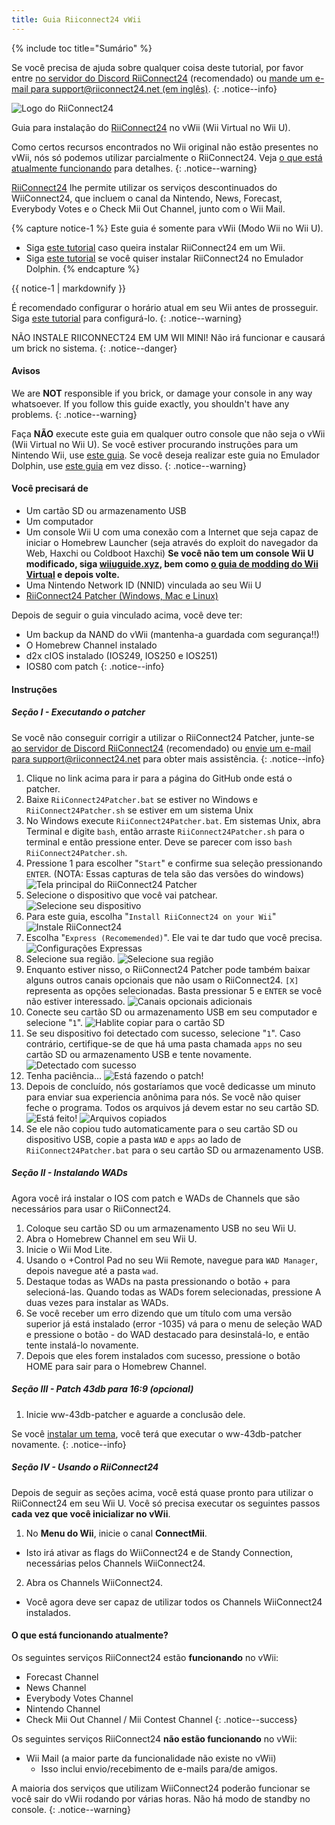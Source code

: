 ```yaml
---
title: Guia Riiconnect24 vWii
---
```


{% include toc title="Sumário" %}

Se você precisa de ajuda sobre qualquer coisa deste tutorial, por favor entre [no servidor do Discord RiiConnect24](https://discord.gg/rc24) (recomendado) ou [mande um e-mail para support@riiconnect24.net (em inglês)](mailto:support@riiconnect24.net).
{: .notice--info}

![Logo do RiiConnect24](/images/WiiRC24Logo.jpg)

Guia para instalação do [RiiConnect24](https://rc24.xyz) no vWii (Wii Virtual no Wii U).

Como certos recursos encontrados no Wii original não estão presentes no vWii, nós só podemos utilizar parcialmente o RiiConnect24. Veja [o que está atualmente funcionando](#whats-currently-working) para detalhes.
{: .notice--warning}

[RiiConnect24](https://rc24.xyz/) lhe permite utilizar os serviços descontinuados do WiiConnect24, que incluem o canal da Nintendo, News, Forecast, Everybody Votes e o Check Mii Out Channel, junto com o Wii Mail.

{% capture notice-1 %}
Este guia é somente para vWii (Modo Wii no Wii U).

- Siga [este tutorial](riiconnect24-wii) caso queira instalar RiiConnect24 em um Wii.
- Siga [este tutorial](riiconnect24-dolphin) se você quiser instalar RiiConnect24 no Emulador Dolphin.
{% endcapture %}

<div class="notice--warning">{{ notice-1 | markdownify }}</div>

É recomendado configurar o horário atual em seu Wii antes de prosseguir. Siga [este tutorial](rtc) para configurá-lo.
{: .notice--warning}

NÃO INSTALE RIICONNECT24 EM UM WII MINI! Não irá funcionar e causará um brick no sistema.
{: .notice--danger}

#### Avisos

We are **NOT** responsible if you brick, or damage your console in any way whatsoever. If you follow this guide exactly, you shouldn't have any problems.
{: .notice--warning}

Faça **NÃO** execute este guia em qualquer outro console que não seja o vWii (Wii Virtual no Wii U). Se você estiver procurando instruções para um Nintendo Wii, use [este guia](riiconnect24). Se você deseja realizar este guia no Emulador Dolphin, use [este guia](riiconnect24-dolphin) em vez disso.
{: .notice--warning}

#### Você precisará de

* Um cartão SD ou armazenamento USB
* Um computador
* Um console Wii U com uma conexão com a Internet que seja capaz de iniciar o Homebrew Launcher (seja através do exploit do navegador da Web, Haxchi ou Coldboot Haxchi) **Se você não tem um console Wii U modificado, siga [wiiuguide.xyz](https://wiiuguide.xyz), bem como [o guia de modding do Wii Virtual](https://wiiuguide.xyz/#/vwii-modding) e depois volte.**
* Uma Nintendo Network ID (NNID) vinculada ao seu Wii U
* [RiiConnect24 Patcher (Windows, Mac e Linux)](https://github.com/RiiConnect24/RiiConnect24-Patcher/releases)

Depois de seguir o guia vinculado acima, você deve ter:
* Um backup da NAND do vWii (mantenha-a guardada com segurança!!)
* O Homebrew Channel instalado
* d2x cIOS instalado (IOS249, IOS250 e IOS251)
* IOS80 com patch
{: .notice--info}

#### Instruções

##### Seção I - Executando o patcher

Se você não conseguir corrigir a utilizar o RiiConnect24 Patcher, junte-se [ao servidor de Discord RiiConnect24](https://discord.gg/rc24) (recomendado) ou [envie um e-mail para support@riiconnect24.net](mailto:support@riiconnect24.net) para obter mais assistência.
{: .notice--info}

1. Clique no link acima para ir para a página do GitHub onde está o patcher.
2. Baixe `RiiConnect24Patcher.bat` se estiver no Windows e `RiiConnect24Patcher.sh` se estiver em um sistema Unix
3. No Windows execute `RiiConnect24Patcher.bat`. Em sistemas Unix, abra Terminal e digite `bash`, então arraste `RiiConnect24Patcher.sh` para o terminal e então pressione enter. Deve se parecer com isso `bash RiiConnect24Patcher.sh`.
4. Pressione 1 para escolher "`Start`" e confirme sua seleção pressionando `ENTER`. (NOTA: Essas capturas de tela são das versões do windows) ![Tela principal do RiiConnect24 Patcher](/images/RC24_Patcher/1.JPG)
5. Selecione o dispositivo que você vai patchear. ![Selecione seu dispositivo](/images/RC24_Patcher/2.JPG)
6. Para este guia, escolha "`Install RiiConnect24 on your Wii`" ![Instale RiiConnect24](/images/RC24_Patcher/3.JPG)
7. Escolha "`Express (Recomemended)`". Ele vai te dar tudo que você precisa. ![Configurações Expressas](/images/RC24_Patcher/4.JPG)
8. Selecione sua região. ![Selecione sua região](/images/RC24_Patcher/5.JPG)
9. Enquanto estiver nisso, o RiiConnect24 Patcher pode também baixar alguns outros canais opcionais que não usam o RiiConnect24. `[X]` representa as opções selecionadas. Basta pressionar 5 e `ENTER` se você não estiver interessado. ![Canais opcionais adicionais](/images/RC24_Patcher/6.JPG)
10. Conecte seu cartão SD ou armazenamento USB em seu computador e selecione "`1`". ![Hablite copiar para o cartão SD](/images/RC24_Patcher/7.JPG)
11. Se seu dispositivo foi detectado com sucesso, selecione "`1`". Caso contrário, certifique-se de que há uma pasta chamada `apps` no seu cartão SD ou armazenamento USB e tente novamente. ![Detectado com sucesso](/images/RC24_Patcher/8.JPG)
12. Tenha paciência... ![Está fazendo o patch!](/images/RC24_Patcher/9.JPG)
13. Depois de concluído, nós gostaríamos que você dedicasse um minuto para enviar sua experiencia anônima para nós.  Se você não quiser feche o programa. Todos os arquivos já devem estar no seu cartão SD. ![Está feito!](/images/RC24_Patcher/10.JPG) ![Arquivos copiados](/images/RC24_Patcher/11.PNG)
14. Se ele não copiou tudo automaticamente para o seu cartão SD ou dispositivo USB, copie a pasta `WAD` e `apps` ao lado de `RiiConnect24Patcher.bat` para o seu cartão SD ou armazenamento USB.

##### Seção II - Instalando WADs

Agora você irá instalar o IOS com patch e WADs de Channels que são necessários para usar o RiiConnect24.

1. Coloque seu cartão SD ou um armazenamento USB no seu Wii U.
2. Abra o Homebrew Channel em seu Wii U.
3. Inicie o Wii Mod Lite.
4. Usando o +Control Pad no seu Wii Remote, navegue para `WAD Manager`, depois navegue até a pasta `wad`.
5. Destaque todas as WADs na pasta pressionando o botão + para selecioná-las. Quando todas as WADs forem selecionadas, pressione A duas vezes para instalar as WADs.
6. Se você receber um erro dizendo que um título com uma versão superior já está instalado (error -1035) vá para o menu de seleção WAD e pressione o botão - do WAD destacado para desinstalá-lo, e então tente instalá-lo novamente.
7. Depois que eles forem instalados com sucesso, pressione o botão HOME para sair para o Homebrew Channel.

##### Seção III - Patch 43db para 16:9 (opcional)

1. Inicie ww-43db-patcher e aguarde a conclusão dele.

Se você [instalar um tema](/themes-vwii), você terá que executar o ww-43db-patcher novamente.
{: .notice--info}

##### Seção IV - Usando o RiiConnect24

Depois de seguir as seções acima, você está quase pronto para utilizar o RiiConnect24 em seu Wii U. Você só precisa executar os seguintes passos **cada vez que você inicializar no vWii**.

1. No **Menu do Wii**, inicie o canal **ConnectMii**.
* Isto irá ativar as flags do WiiConnect24 e de Standy Connection, necessárias pelos Channels WiiConnect24.
2. Abra os Channels WiiConnect24.
* Você agora deve ser capaz de utilizar todos os Channels WiiConnect24 instalados.

#### O que está funcionando atualmente?
Os seguintes serviços RiiConnect24 estão **funcionando** no vWii:
* Forecast Channel
* News Channel
* Everybody Votes Channel
* Nintendo Channel
* Check Mii Out Channel / Mii Contest Channel
{: .notice--success}

Os seguintes serviços RiiConnect24 **não estão funcionando** no vWii:
* Wii Mail (a maior parte da funcionalidade não existe no vWii)
    * Isso inclui envio/recebimento de e-mails para/de amigos.

A maioria dos serviços que utilizam WiiConnect24 poderão funcionar se você sair do vWii rodando por várias horas. Não há modo de standby no console.
{: .notice--warning}

